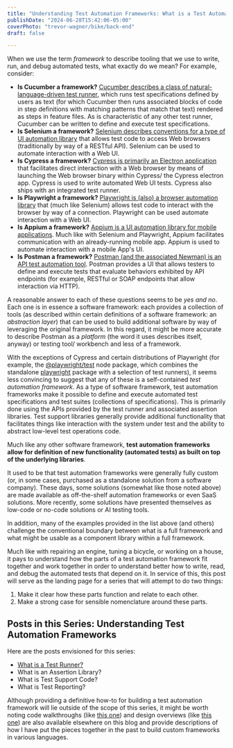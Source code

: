 ```yaml
---
title: "Understanding Test Automation Frameworks: What is a Test Automation Framework?"
publishDate: "2024-06-28T15:42:06-05:00"
coverPhoto: "trevor-wagner/bike/back-end"
draft: false

---
```


When we use the term _framework_ to describe tooling that we use to write, run, and debug automated tests, what exactly do we mean? For example, consider:

- **Is Cucumber a framework?** [Cucumber describes a class of natural-language-driven test runner](https://cucumber.io/), which runs test specifications defined by users as text (for which Cucumber then runs associated blocks of code in step definitions with matching patterns that match that text) rendered as steps in feature files. As is characteristic of any other test runner, Cucumber can be written to define and execute test specifications.
- **Is Selenium a framework?** [Selenium describes conventions for a type of UI automation library](https://www.selenium.dev/) that allows test code to access Web browsers (traditionally by way of a RESTful API). Selenium can be used to automate interaction with a Web UI.
- **Is Cypress a framework?** [Cypress is primarily an Electron application](https://www.cypress.io/) that facilitates direct interaction with a Web browser by means of launching the Web browser binary within Cypress/ the Cypress electron app. Cypress is used to write automated Web UI tests. Cypress also ships with an integrated test runner.
- **Is Playwright a framework?** [Playwright is (also) a browser automation library](https://playwright.dev/) that (much like Selenium) allows test code to interact with the browser by way of a connection. Playwright can be used automate interaction with a Web UI.
- **Is Appium a framework?** [Appium is a UI automation library for mobile applications](https://appium.io/). Much like with Selenium and Playwright, Appium facilitates communication with an already-running mobile app. Appium is used to automate interaction with a mobile App's UI.
- **Is Postman a framework?** [Postman (and the associated Newman) is an API test automation tool](https://www.postman.com/). Postman provides a UI that allows testers to define and execute tests that evaluate behaviors exhibited by API endpoints (for example, RESTful or SOAP endpoints that allow interaction via HTTP).

A reasonable answer to each of these questions seems to be _yes and no_. Each one is in essence a software framework: each provides a collection of tools (as described within certain definitions of a software framework: an _abstraction layer_) that can be used to build additional software by way of leveraging the original framework. In this regard, it might be more accurate to describe Postman as a _platform_ (the word it uses describes itself, anyway) or testing tool/ workbench and less of a framework.

With the exceptions of Cypress and certain distributions of Playwright (for example, the [@playwright/test](https://www.npmjs.com/package/@playwright/test) node package, which combines the standalone [playwright](https://www.npmjs.com/package/playwright) package with a selection of test runners), it seems less convincing to suggest that any of these is a self-contained _test automation framework_. As a type of software framework, test automation frameworks make it possible to define and execute automated test specifications and test suites (collections of specifications). This is primarily done using the APIs provided by the test runner and associated assertion libraries. Test support libraries generally provide additional functionality that facilitates things like interaction with the system under test and the ability to abstract low-level test operations code.

Much like any other software framework, **test automation frameworks allow for definition of new functionality (automated tests) as built on top of the underlying libraries**.

It used to be that test automation frameworks were generally fully custom (or, in some cases, purchased as a standalone solution from a software company). These days, some solutions (somewhat like those noted above) are made available as off-the-shelf automation frameworks or even SaaS solutions. More recently, some solutions have presented themselves as low-code or no-code solutions or AI testing tools.

In addition, many of the examples provided in the list above (and others) challenge the conventional boundary between what is a full framework and what might be usable as a component library within a full framework.

Much like with repairing an engine, tuning a bicycle, or working on a house, it pays to understand how the parts of a test automation framework fit together and work together in order to understand better how to write, read, and debug the automated tests that depend on it. In service of this, this post will serve as the landing page for a series that will attempt to do two things:

1. Make it clear how these parts function and relate to each other.
2. Make a strong case for sensible nomenclature around these parts.

## Posts in this Series: Understanding Test Automation Frameworks
Here are the posts envisioned for this series:

- [What is a Test Runner?](/blog/posts/understanding-test-automation-frameworks-what-is-a-test-runner/)
- What is an Assertion Library?
- What is Test Support Code?
- What is Test Reporting?

Although providing a definitive how-to for building a test automation framework will lie outside of the scope of this series, it might be worth noting code walkthroughs (like [this one](/blog/posts/code-walkthrough-simple-framework-running-ui-tests-with-cucumber-jvm-sprinboottest-and-selenium/)) and design overviews (like [this one](http://localhost/blog/posts/how-i-improved-testing-stability-and-reduced-test-runtime-by-90/)) are also available elsewhere on this blog and provide descriptions of how I have put the pieces together in the past to build custom frameworks in various languages.